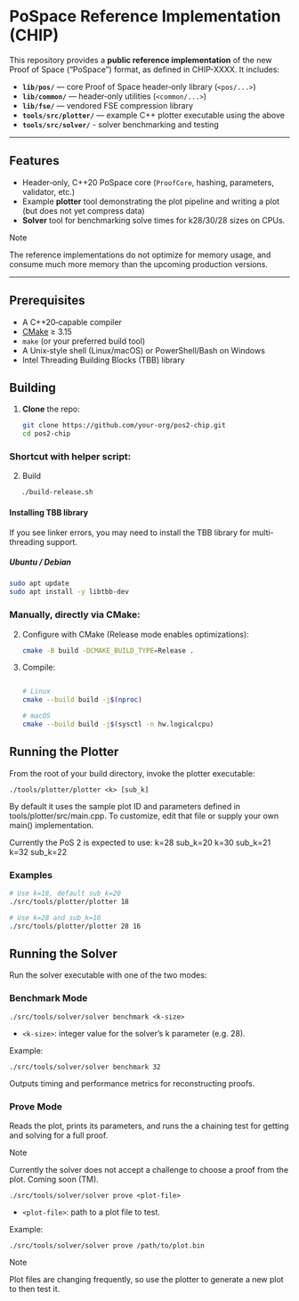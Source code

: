 # PoSpace Reference Implementation (CHIP)

This repository provides a **public reference implementation** of the new Proof of Space (“PoSpace”) format, as defined in CHIP-XXXX. It includes:

- **`lib/pos/`** — core Proof of Space header‑only library (`<pos/...>`)
- **`lib/common/`** — header‑only utilities (`<common/...>`)
- **`lib/fse/`** — vendored FSE compression library
- **`tools/src/plotter/`** — example C++ plotter executable using the above
- **`tools/src/solver/`** - solver benchmarking and testing

---

## Features

- Header‑only, C++20 PoSpace core (`ProofCore`, hashing, parameters, validator, etc.)
- Example **plotter** tool demonstrating the plot pipeline and writing a plot (but does not yet compress data)
- **Solver** tool for benchmarking solve times for k28/30/28 sizes on CPUs.

> [!NOTE]
> The reference implementations do not optimize for memory usage, and consume much more memory than the upcoming production versions.

---

## Prerequisites

- A C++20‑capable compiler
- [CMake](https://cmake.org/) ≥ 3.15
- `make` (or your preferred build tool)
- A Unix‑style shell (Linux/macOS) or PowerShell/Bash on Windows
- Intel Threading Building Blocks (TBB) library

## Building

1. **Clone** the repo:
   ```bash
   git clone https://github.com/your-org/pos2-chip.git
   cd pos2-chip
   ```

### Shortcut with helper script:
2. Build
```bash
   ./build-release.sh
```
#### Installing TBB library

If you see linker errors, you may need to install the TBB library for multi-threading support.

##### Ubuntu / Debian

```bash
sudo apt update
sudo apt install -y libtbb-dev
```

### Manually, directly via CMake:
2. Configure with CMake (Release mode enables optimizations):
    ```bash
    cmake -B build -DCMAKE_BUILD_TYPE=Release .
    ```
3. Compile:
    ```bash
    
    # Linux
    cmake --build build -j$(nproc)

    # macOS
    cmake --build build -j$(sysctl -n hw.logicalcpu)
    ```

## Running the Plotter

From the root of your build directory, invoke the plotter executable:

```
./tools/plotter/plotter <k> [sub_k]
```

By default it uses the sample plot ID and parameters defined in tools/plotter/src/main.cpp. To customize, edit that file or supply your own main() implementation.

Currently the PoS 2 is expected to use:
k=28 sub_k=20
k=30 sub_k=21
k=32 sub_k=22

### Examples

```bash
# Use k=18, default sub_k=20
./src/tools/plotter/plotter 18

# Use k=28 and sub_k=16
./src/tools/plotter/plotter 28 16
```

## Running the Solver

Run the solver executable with one of the two modes:

### Benchmark Mode

    ./src/tools/solver/solver benchmark <k-size>

- `<k-size>`: integer value for the solver’s k parameter (e.g. 28).

Example:

    ./src/tools/solver/solver benchmark 32

Outputs timing and performance metrics for reconstructing proofs.

### Prove Mode

Reads the plot, prints its parameters, and runs the a chaining test for getting and solving for a full proof.

> [!NOTE]
> Currently the solver does not accept a challenge to choose a proof from the plot. Coming soon (TM).

    ./src/tools/solver/solver prove <plot-file>

- `<plot-file>`: path to a plot file to test.

Example:

    ./src/tools/solver/solver prove /path/to/plot.bin

> [!NOTE]
> Plot files are changing frequently, so use the plotter to generate a new plot to then test it.
